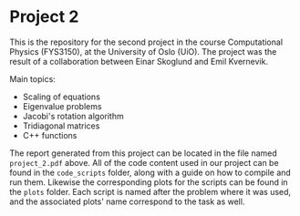 # Project 2

This is the repository for the second project in the course Computational Physics (FYS3150), at the University of Oslo (UiO). The project was the result of a collaboration between Einar Skoglund and Emil Kvernevik.

Main topics:
* Scaling of equations
* Eigenvalue problems
* Jacobi's rotation algorithm
* Tridiagonal matrices
* C++ functions

The report generated from this project can be located in the file named `project_2.pdf` above. All of the code content used in our project can be found in the `code_scripts` folder, along with a guide on how to compile and run them. Likewise the corresponding plots for the scripts can be found in the `plots` folder. Each script is named after the problem where it was used, and the associated plots' name correspond to the task as well.
